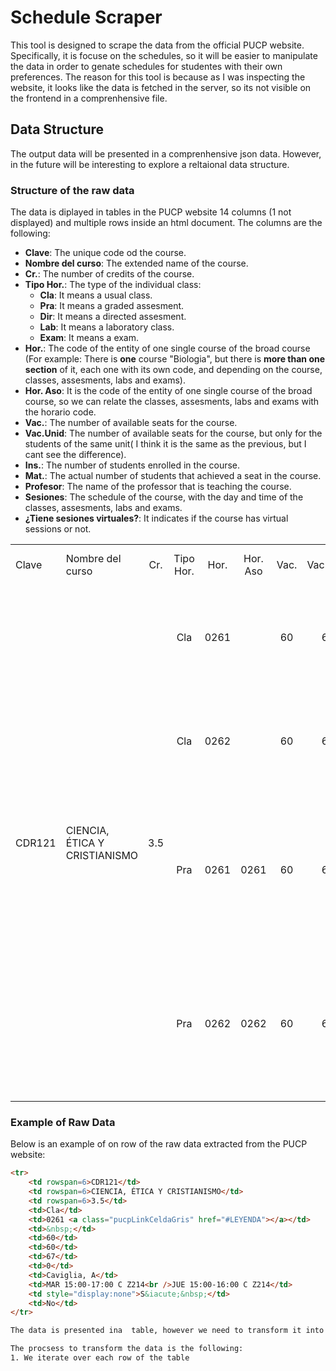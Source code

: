 # Schedule Scraper
This tool is designed to scrape the data from the official PUCP website. Specifically, it is focuse on the schedules, so it will be easier to manipulate the data in order to genate schedules for studentes with their own preferences. The reason for this tool is because as I was inspecting the website, it looks like the data is fetched in the server, so its not visible on the frontend in a comprenhensive file.



## Data Structure
The output data will be presented in a comprenhensive json data. However, in the future will be interesting to explore a reltaional data structure. 


### Structure of the raw data
The data is diplayed in tables in the PUCP website 14 columns (1 not displayed) and multiple rows inside an html document. 
The columns are the following:
- **Clave**: The unique code od the course.
- **Nombre del curso**: The extended name of the course.
- **Cr.**: The number of credits of the course. 
- **Tipo Hor.**: The type of the individual class: 
  - **Cla**: It means a usual class.
  - **Pra**: It means a graded assesment.
  - **Dir**: It means a directed assesment.
  - **Lab**: It means a laboratory class. 
  - **Exam**: It means a exam.
- **Hor.**: The code of the entity of one single course of the broad course (For example: There is **one** course "Biologia", but there is **more than one section** of it, each one with its own code, and depending on the course, classes, assesments, labs and exams).
- **Hor. Aso**: It is the code of the entity of one single course of the broad course, so we can relate the classes, assesments, labs and exams with the horario code. 
- **Vac.**: The number of available seats for the course.
- **Vac.Unid**: The number of available seats for the course, but only for the students of the same unit( I think it is the same as the previous, but I cant see the difference).
- **Ins.**: The number of students enrolled in the course.
- **Mat.**: The actual number of students that achieved a seat in the course.
- **Profesor**: The name of the professor that is teaching the course.
- **Sesiones**: The schedule of the course, with the day and time of the classes, assesments, labs and exams.
- **¿Tiene sesiones virtuales?**: It indicates if the course has virtual sessions or not. 


<table width="100%">
    <tr>
        <td class="pucpCeldaTitulo" width="4%">Clave</td>
        <td class="pucpCeldaTitulo" width="15%">Nombre del curso</td>
        <td class="pucpCeldaTitulo" align="center" width="3%">Cr.</td>
        <td class="pucpCeldaTitulo" align="center" width="5%">Tipo Hor.</td>
        <td class="pucpCeldaTitulo" align="center" width="5%">Hor.</td>
        <td class="pucpCeldaTitulo" align="center" width="6%">Hor. Aso</td>
        <td class="pucpCeldaTitulo" align="center" width="4%">Vac.</td>
        <td class="pucpCeldaTitulo" align="center" width="4%">Vac.Unid</td>
        <td class="pucpCeldaTitulo" align="center" width="4%">Ins.</td>
        <td class="pucpCeldaTitulo" align="center" width="7%">Mat.</td>
        <td class="pucpCeldaTitulo" align="center" width="11%">Profesor</td>
        <td class="pucpCeldaTitulo" align="center" width="13%">Sesiones</td>
        <td class="pucpCeldaTitulo" align="center" width="7%">¿Tiene sesiones virtuales?</td>
    </tr>
    <tr>
        <td align="center" class="pucpCeldaGris" rowspan="6">CDR121</td>
        <td class="pucpCeldaGris" rowspan="6">CIENCIA, ÉTICA Y CRISTIANISMO</td>
        <td align="center" class="pucpCeldaGris" rowspan="6">3.5</td>
        <td align="center" class="pucpCeldaGris">Cla</td>
        <td align="center" class="pucpCeldaGris">0261 <a class="pucpLinkCeldaGris" href="#LEYENDA"></a></td>
        <td align="center" class="pucpCeldaGris">&nbsp;</td>
        <td align="center" class="pucpCeldaGris">60</td>
        <td align="center" class="pucpCeldaGris">60</td>
        <td align="center" class="pucpCeldaGris">67</td>
        <td align="center" class="pucpCeldaGris">0</td>
        <td class="pucpCeldaGris">Caviglia, A</td>
        <td class="pucpCeldaGris">MAR 15:00-17:00 C Z214<br>JUE 15:00-16:00 C Z214</td>
        <td align="center" class="pucpCeldaGris">No</td>
    </tr>
    <tr>
        <td align="center" class="pucpCeldaGris">Cla</td>
        <td align="center" class="pucpCeldaGris">0262 <a class="pucpLinkCeldaGris" href="#LEYENDA"></a></td>
        <td class="pucpCeldaGris">&nbsp;</td>
        <td align="center" class="pucpCeldaGris">60</td>
        <td align="center" class="pucpCeldaGris">60</td>
        <td align="center" class="pucpCeldaGris">64</td>
        <td align="center" class="pucpCeldaGris">0</td>
        <td class="pucpCeldaGris">Caviglia, A</td>
        <td class="pucpCeldaGris">LUN 11:00-13:00 C Z305<br>VIE 11:00-12:00 C Z216</td>
        <td align="center" class="pucpCeldaGris">No</td>
    </tr>
    <tr>
        <td align="center" class="pucpCeldaGris">Pra</td>
        <td align="center" class="pucpCeldaGris">0261 <a class="pucpLinkCeldaGris" href="#LEYENDA"></a></td>
        <td align="center" class="pucpCeldaGris">0261</td>
        <td align="center" class="pucpCeldaGris">60</td>
        <td align="center" class="pucpCeldaGris">60</td>
        <td align="center" class="pucpCeldaGris">67</td>
        <td align="center" class="pucpCeldaGris">0</td>
        <td class="pucpCeldaGris">&nbsp;</td>
        <td class="pucpCeldaGris">MIE 17:00-19:00 A2 E308<br>MIE 17:00-19:00 A2 E309<br>MIE 17:00-19:00 A2 E315</td>
        <td align="center" class="pucpCeldaGris">No</td>
    </tr>
    <tr>
        <td align="center" class="pucpCeldaGris">Pra</td>
        <td align="center" class="pucpCeldaGris">0262 <a class="pucpLinkCeldaGris" href="#LEYENDA"></a></td>
        <td align="center" class="pucpCeldaGris">0262</td>
        <td align="center" class="pucpCeldaGris">60</td>
        <td align="center" class="pucpCeldaGris">60</td>
        <td align="center" class="pucpCeldaGris">64</td>
        <td align="center" class="pucpCeldaGris">0</td>
        <td class="pucpCeldaGris">&nbsp;</td>
        <td class="pucpCeldaGris">MIE 17:00-19:00 B2 E308<br>MIE 17:00-19:00 B2 E309<br>MIE 17:00-19:00 B2 E315</td>
        <td align="center" class="pucpCeldaGris">No</td>
    </tr>
</table>


### Example of Raw Data

Below is an example of on row of the raw data extracted from the PUCP website:

```html
<tr>
    <td rowspan=6>CDR121</td>
    <td rowspan=6>CIENCIA, ÉTICA Y CRISTIANISMO</td>
    <td rowspan=6>3.5</td>
    <td>Cla</td>
    <td>0261 <a class="pucpLinkCeldaGris" href="#LEYENDA"></a></td>
    <td>&nbsp;</td>
    <td>60</td>
    <td>60</td>
    <td>67</td>
    <td>0</td>
    <td>Caviglia, A</td>
    <td>MAR 15:00-17:00 C Z214<br />JUE 15:00-16:00 C Z214</td>
    <td style="display:none">S&iacute;&nbsp;</td>
    <td>No</td>
</tr>

The data is presented ina  table, however we need to transform it into a json data structure. So its easier to manipulate it.

The procsess to transform the data is the following:
1. We iterate over each row of the table
